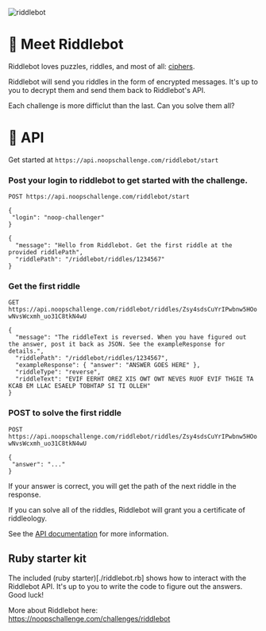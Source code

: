 ![riddlebot](https://user-images.githubusercontent.com/212941/60119479-6713fc00-9733-11e9-93c6-91a773fc0270.png)

# 👋 Meet Riddlebot

Riddlebot loves puzzles, riddles, and most of all: [ciphers](https://en.wikipedia.org/wiki/Cipher).

Riddlebot will send you riddles in the form of encrypted messages. It's up to you to decrypt them and send them back to Riddlebot's API.

Each challenge is more difficlut than the last. Can you solve them all?

# 🤖 API

Get started at `https://api.noopschallenge.com/riddlebot/start`

### Post your login to riddlebot to get started with the challenge.

`POST https://api.noopschallenge.com/riddlebot/start`

```
{
 "login": "noop-challenger"
}
```

```
{
  "message": "Hello from Riddlebot. Get the first riddle at the provided riddlePath",
  "riddlePath": "/riddlebot/riddles/1234567"
}
```


### Get the first riddle

`GET https://api.noopschallenge.com/riddlebot/riddles/Zsy4sdsCuYrIPwbnw5HOowNvsWcxmh_uo31C8tkN4wU`

```
{
  "message": "The riddleText is reversed. When you have figured out the answer, post it back as JSON. See the exampleResponse for details.",
  "riddlePath": "/riddlebot/riddles/1234567",
  "exampleResponse": { "answer": "ANSWER GOES HERE" },
  "riddleType": "reverse",
  "riddleText": "EVIF EERHT OREZ XIS OWT OWT NEVES RUOF EVIF THGIE TA KCAB EM LLAC ESAELP TOBHTAP SI TI OLLEH"
}
```

### POST to solve the first riddle

`POST https://api.noopschallenge.com/riddlebot/riddles/Zsy4sdsCuYrIPwbnw5HOowNvsWcxmh_uo31C8tkN4wU`

```
{
 "answer": "..."
}
```

If your answer is correct, you will get the path of the next riddle in the response.

If you can solve all of the riddles, Riddlebot will grant you a certificate of riddleology.

See the [API documentation](./API.md) for more information.

## Ruby starter kit

The included (ruby starter)[./riddlebot.rb] shows how to interact with the Riddlebot API. It's up to you to write the code to figure out the answers. Good luck!

More about Riddlebot here: https://noopschallenge.com/challenges/riddlebot
